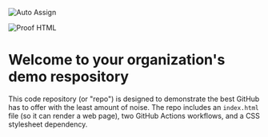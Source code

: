 ![Auto Assign](https://github.com/gameGroup1/demo-repository/actions/workflows/auto-assign.yml/badge.svg)

![Proof HTML](https://github.com/gameGroup1/demo-repository/actions/workflows/proof-html.yml/badge.svg)

# Welcome to your organization's demo respository
This code repository (or "repo") is designed to demonstrate the best GitHub has to offer with the least amount of noise.
The repo includes an `index.html` file (so it can render a web page), two GitHub Actions workflows, and a CSS stylesheet dependency.
